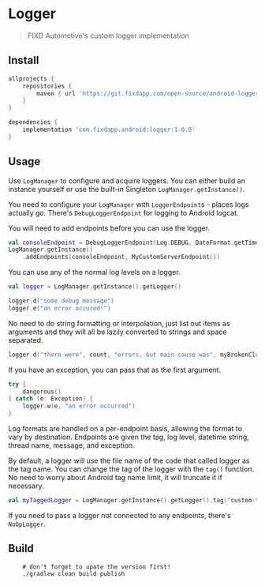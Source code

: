 # Logger

> FIXD Automotive's custom logger implementation

## Install

```groovy
allprojects {
    repositories {
        maven { url 'https://git.fixdapp.com/open-source/android-logger/raw/master/lib/repo' }
    }
}

dependencies {
    implementation 'com.fixdapp.android:logger:1.0.0'
}
```

## Usage

Use `LogManager` to configure and acquire loggers.
You can either build an instance yourself or use the built-in Singleton
`LogManager.getInstance()`.

You need to configure your `LogManager` with `LoggerEndpoint`s - places
logs actually go. There's `DebugLoggerEndpoint` for logging to Android
logcat.

You will need to add endpoints before you can use the logger.

```kotlin
val consoleEndpoint = DebugLoggerEndpoint(Log.DEBUG, DateFormat.getTimeInstance(DateFormat.SHORT), arrayOf("ignored-tag"))
LogManager.getInstance()
    .addEndpoints(consoleEndpoint, MyCustomServerEndpoint())
```

You can use any of the normal log levels on a logger.

```kotlin
val logger = LogManager.getInstance().getLogger()

logger.d("some debug message")
logger.e("an error occured!")
```

No need to do string formatting or interpolation, just list out items
as arguments and they will all be lazily converted to strings and
space separated.

```kotlin
logger.d("there were", count, "errors, but main cause was", myBrokenClass) // there were 7 errors, but the main cause was MyBrokenClass@6d6b15e2
```

If you have an exception, you can pass that as the first argument.

```kotlin
try {
    dangerous()
} catch (e: Exception) {
    logger.w(e, "an error occurred")
}
```

Log formats are handled on a per-endpoint basis, allowing the format to vary by destination.
Endpoints are given the tag, log level, datetime string, thread name, message, and exception. 

By default, a logger will use the file name of the code that called logger as the tag name.
You can change the tag of the logger with the `tag()` function. No need to worry about Android
tag name limit, it will truncate it if necessary.

```kotlin
val myTaggedLogger = LogManager.getInstance().getLogger().tag('custom-tag')
```

If you need to pass a logger not connected to any endpoints, there's `NoOpLogger`.

## Build

        # don't forget to upate the version first!
        ./gradlew clean build publish
